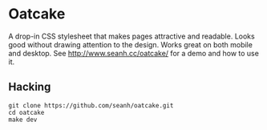 Oatcake
=======

A drop-in CSS stylesheet that makes pages attractive and readable. Looks good
without drawing attention to the design. Works great on both mobile and
desktop. See <http://www.seanh.cc/oatcake/> for a demo and how to use it.

Hacking
-------

```terminal
git clone https://github.com/seanh/oatcake.git
cd oatcake
make dev
```
